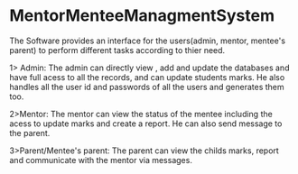 # MentorMenteeManagmentSystem
The Software provides an interface for the users(admin, mentor, mentee's parent) to perform different tasks according to thier need.

1> Admin:
The admin can directly view , add and update the databases and have full acess to all the records, and can update students marks.
He also handles all the user id and passwords of all the users and generates them too.

2>Mentor:
The mentor can view the status of the mentee including the acess to update marks and create a report.
He can also send message to the parent.

3>Parent/Mentee's parent:
The parent can view the childs marks, report and communicate with the mentor via messages.
